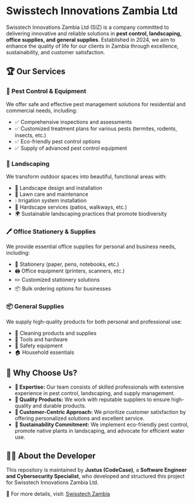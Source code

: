 # Swisstech Innovations Zambia Ltd

Swisstech Innovations Zambia Ltd (SIZ) is a company committed to delivering innovative and reliable solutions in **pest control, landscaping, office supplies, and general supplies**. Established in 2024, we aim to enhance the quality of life for our clients in Zambia through excellence, sustainability, and customer satisfaction.

## 🏆 Our Services

### 🦟 Pest Control & Equipment
We offer safe and effective pest management solutions for residential and commercial needs, including:
- ✅ Comprehensive inspections and assessments  
- ✅ Customized treatment plans for various pests (termites, rodents, insects, etc.)  
- ✅ Eco-friendly pest control options  
- ✅ Supply of advanced pest control equipment  

### 🌿 Landscaping
We transform outdoor spaces into beautiful, functional areas with:
- 🌱 Landscape design and installation  
- 🍃 Lawn care and maintenance  
- 💧 Irrigation system installation  
- 🏡 Hardscape services (patios, walkways, etc.)  
- 🌍 Sustainable landscaping practices that promote biodiversity  

### 🖊️ Office Stationery & Supplies
We provide essential office supplies for personal and business needs, including:
- 📄 Stationery (paper, pens, notebooks, etc.)  
- 🖨️ Office equipment (printers, scanners, etc.)  
- ✏️ Customized stationery solutions  
- 📦 Bulk ordering options for businesses  

### 📦 General Supplies
We supply high-quality products for both personal and professional use:
- 🧼 Cleaning products and supplies  
- 🔧 Tools and hardware  
- 🦺 Safety equipment  
- 🏠 Household essentials  

## 🌟 Why Choose Us?
- **🔬 Expertise:** Our team consists of skilled professionals with extensive experience in pest control, landscaping, and supply management.  
- **💎 Quality Products:** We work with reputable suppliers to ensure high-quality and durable products.  
- **🙌 Customer-Centric Approach:** We prioritize customer satisfaction by offering personalized solutions and excellent service.  
- **🌱 Sustainability Commitment:** We implement eco-friendly pest control, promote native plants in landscaping, and advocate for efficient water use.  

## 👨‍💻 About the Developer
This repository is maintained by **Justus (CodeCase)**, a **Software Engineer and Cybersecurity Specialist**, who developed and structured this project for Swisstech Innovations Zambia Ltd.

🔗 For more details, visit: [Swisstech Zambia](https://swisstechzambia.com/)
